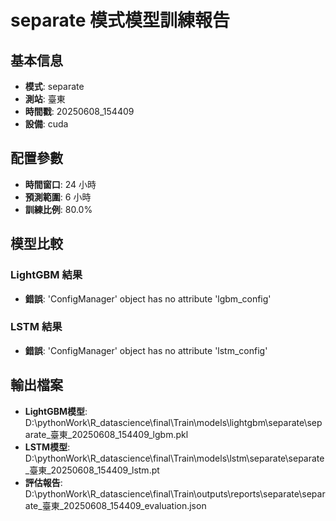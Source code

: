 
# separate 模式模型訓練報告

## 基本信息
- **模式**: separate
- **測站**: 臺東
- **時間戳**: 20250608_154409
- **設備**: cuda

## 配置參數
- **時間窗口**: 24 小時
- **預測範圍**: 6 小時
- **訓練比例**: 80.0%

## 模型比較

### LightGBM 結果

- **錯誤**: 'ConfigManager' object has no attribute 'lgbm_config'

### LSTM 結果

- **錯誤**: 'ConfigManager' object has no attribute 'lstm_config'


## 輸出檔案
- **LightGBM模型**: D:\pythonWork\R_datascience\final\Train\models\lightgbm\separate\separate_臺東_20250608_154409_lgbm.pkl
- **LSTM模型**: D:\pythonWork\R_datascience\final\Train\models\lstm\separate\separate_臺東_20250608_154409_lstm.pt
- **評估報告**: D:\pythonWork\R_datascience\final\Train\outputs\reports\separate\separate_臺東_20250608_154409_evaluation.json
